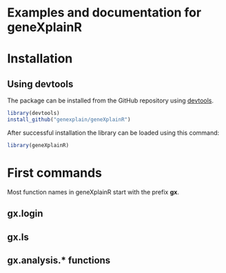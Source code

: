 # Examples and documentation for geneXplainR

# Installation

## Using devtools

The package can be installed from the GitHub repository using [devtools](https://github.com/hadley/devtools).

```R
library(devtools)
install_github("genexplain/geneXplainR")
```

After successful installation the library can be loaded using this command:

```R
library(geneXplainR)
```

# First commands

Most function names in geneXplainR start with the prefix **gx**.

## gx.login

## gx.ls

## gx.analysis.* functions

